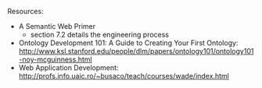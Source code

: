 Resources: 
* A Semantic Web Primer 
	* section 7.2 details the engineering process
* Ontology Development 101: A Guide to Creating Your First Ontology: http://www.ksl.stanford.edu/people/dlm/papers/ontology101/ontology101-noy-mcguinness.html
* Web Application Development: http://profs.info.uaic.ro/~busaco/teach/courses/wade/index.html
